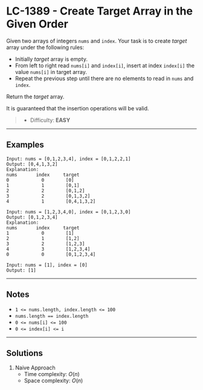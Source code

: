 # LC-1389 - Create Target Array in the Given Order

Given two arrays of integers `nums` and `index`. Your task is to create *target* array under the following rules:

* Initially *target* array is empty.
* From left to right read `nums[i]` and `index[i]`, insert at index `index[i]` the value `nums[i]` in target array.
* Repeat the previous step until there are no elements to read in `nums` and `index`.

Return the *target* array.

It is guaranteed that the insertion operations will be valid.

> * Difficulty: **EASY**

---
## Examples

```
Input: nums = [0,1,2,3,4], index = [0,1,2,2,1]
Output: [0,4,1,3,2]
Explanation:
nums       index     target
0            0        [0]
1            1        [0,1]
2            2        [0,1,2]
3            2        [0,1,3,2]
4            1        [0,4,1,3,2]
```

```
Input: nums = [1,2,3,4,0], index = [0,1,2,3,0]
Output: [0,1,2,3,4]
Explanation:
nums       index     target
1            0        [1]
2            1        [1,2]
3            2        [1,2,3]
4            3        [1,2,3,4]
0            0        [0,1,2,3,4]
```

```
Input: nums = [1], index = [0]
Output: [1]
```

---
## Notes

* `1 <= nums.length, index.length <= 100`
* `nums.length == index.length`
* `0 <= nums[i] <= 100`
* `0 <= index[i] <= i`

---
## Solutions

1. Naive Approach
    * Time complexity: $O(n)$
    * Space complexity: $O(n)$